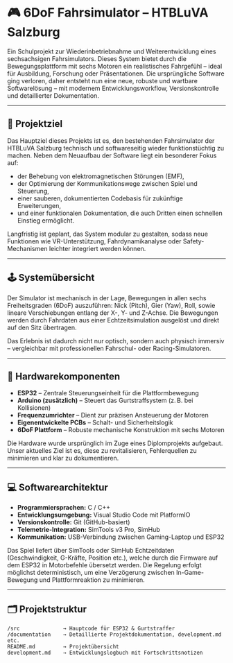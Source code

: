 # 🎮 6DoF Fahrsimulator – HTBLuVA Salzburg

Ein Schulprojekt zur Wiederinbetriebnahme und Weiterentwicklung eines sechsachsigen Fahrsimulators. Dieses System bietet durch die Bewegungsplattform mit sechs Motoren ein realistisches Fahrgefühl – ideal für Ausbildung, Forschung oder Präsentationen. Die ursprüngliche Software ging verloren, daher entsteht nun eine neue, robuste und wartbare Softwarelösung – mit modernem Entwicklungsworkflow, Versionskontrolle und detaillierter Dokumentation.

---

## 🚀 Projektziel

Das Hauptziel dieses Projekts ist es, den bestehenden Fahrsimulator der HTBLuVA Salzburg technisch und softwareseitig wieder funktionstüchtig zu machen. Neben dem Neuaufbau der Software liegt ein besonderer Fokus auf:

- der Behebung von elektromagnetischen Störungen (EMF),
- der Optimierung der Kommunikationswege zwischen Spiel und Steuerung,
- einer sauberen, dokumentierten Codebasis für zukünftige Erweiterungen,
- und einer funktionalen Dokumentation, die auch Dritten einen schnellen Einstieg ermöglicht.

Langfristig ist geplant, das System modular zu gestalten, sodass neue Funktionen wie VR-Unterstützung, Fahrdynamikanalyse oder Safety-Mechanismen leichter integriert werden können.

---

## 🕹️ Systemübersicht

Der Simulator ist mechanisch in der Lage, Bewegungen in allen sechs Freiheitsgraden (6DoF) auszuführen: Nick (Pitch), Gier (Yaw), Roll, sowie lineare Verschiebungen entlang der X-, Y- und Z-Achse. Die Bewegungen werden durch Fahrdaten aus einer Echtzeitsimulation ausgelöst und direkt auf den Sitz übertragen.

Das Erlebnis ist dadurch nicht nur optisch, sondern auch physisch immersiv – vergleichbar mit professionellen Fahrschul- oder Racing-Simulatoren.

---

## 🔩 Hardwarekomponenten

- **ESP32** – Zentrale Steuerungseinheit für die Plattformbewegung
- **Arduino (zusätzlich)** – Steuert das Gurtstraffsystem (z. B. bei Kollisionen)
- **Frequenzumrichter** – Dient zur präzisen Ansteuerung der Motoren
- **Eigenentwickelte PCBs** – Schalt- und Sicherheitslogik
- **6DoF Plattform** – Robuste mechanische Konstruktion mit sechs Motoren

Die Hardware wurde ursprünglich im Zuge eines Diplomprojekts aufgebaut. Unser aktuelles Ziel ist es, diese zu revitalisieren, Fehlerquellen zu minimieren und klar zu dokumentieren.

---

## 💻 Softwarearchitektur

- **Programmiersprachen:** C / C++
- **Entwicklungsumgebung:** Visual Studio Code mit PlatformIO
- **Versionskontrolle:** Git (GitHub-basiert)
- **Telemetrie-Integration:** SimTools v3 Pro, SimHub
- **Kommunikation:** USB-Verbindung zwischen Gaming-Laptop und ESP32

Das Spiel liefert über SimTools oder SimHub Echtzeitdaten (Geschwindigkeit, G-Kräfte, Position etc.), welche durch die Firmware auf dem ESP32 in Motorbefehle übersetzt werden. Die Regelung erfolgt möglichst deterministisch, um eine Verzögerung zwischen In-Game-Bewegung und Plattformreaktion zu minimieren.

---

## 🗂️ Projektstruktur

```plaintext
/src              → Hauptcode für ESP32 & Gurtstraffer
/documentation    → Detaillierte Projektdokumentation, development.md etc.
README.md         → Projektübersicht
development.md    → Entwicklungslogbuch mit Fortschrittsnotizen
